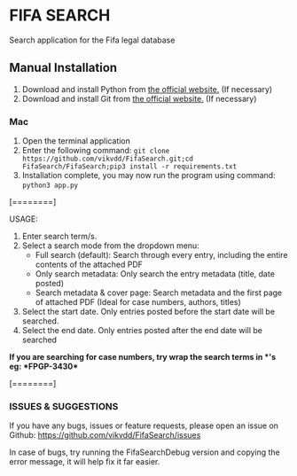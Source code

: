 # FIFA SEARCH 
Search application for the Fifa legal database


## Manual Installation

1. Download  and install Python from [the official website.](https://www.python.org/ "their website.") (If necessary)
2. Download and install Git from [the official website.](https://git-scm.com/downloads "the official website.") (If necessary)

### Mac
1. Open the terminal application
2. Enter the following command: `git clone https://github.com/vikvdd/FifaSearch.git;cd FifaSearch/FifaSearch;pip3 install -r requirements.txt`
3. Installation complete, you may now run the program using command: `python3 app.py`

[========]


USAGE:
1. Enter search term/s.
2. Select a search mode from the dropdown menu:
    - Full search (default): Search through every entry, including the entire contents of the attached PDF
    - Only search metadata: Only search the entry metadata (title, date posted) 
    - Search metadata & cover page: Search metadata and the first page of attached PDF (Ideal for case numbers, authors, titles)
3. Select the start date. Only entries posted before the start date will be searched.
4. Select the end date. Only entries posted after the end date will be searched


**If you are searching for case numbers, try wrap the search terms in \*'s
eg: \*FPGP-3430\***


[========]


### ISSUES & SUGGESTIONS
If you have any bugs, issues or feature requests, please open an issue on Github:
https://github.com/vikvdd/FifaSearch/issues

In case of bugs, try running the FifaSearchDebug version and copying the error message, it will help fix it far easier.
